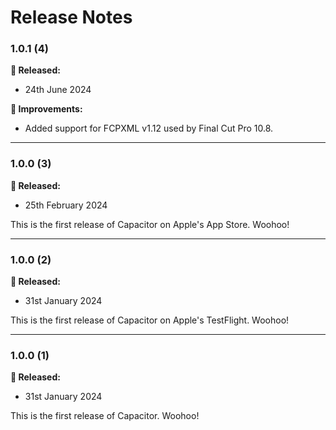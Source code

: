 # Release Notes

### 1.0.1 (4)

**🎉 Released:**
- 24th June 2024

**🔨 Improvements:**
- Added support for FCPXML v1.12 used by Final Cut Pro 10.8.

---

### 1.0.0 (3)

**🎉 Released:**
- 25th February 2024

This is the first release of Capacitor on Apple's App Store. Woohoo!

---

### 1.0.0 (2)

**🎉 Released:**
- 31st January 2024

This is the first release of Capacitor on Apple's TestFlight. Woohoo!

---

### 1.0.0 (1)

**🎉 Released:**
- 31st January 2024

This is the first release of Capacitor. Woohoo!